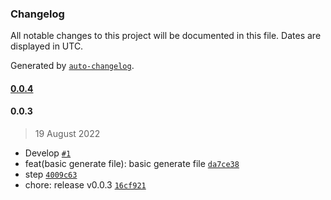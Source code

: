 ### Changelog

All notable changes to this project will be documented in this file. Dates are displayed in UTC.

Generated by [`auto-changelog`](https://github.com/CookPete/auto-changelog).

#### [0.0.4](https://github.com/viviflowt/makefile/compare/0.0.3...0.0.4)

#### 0.0.3

> 19 August 2022

- Develop [`#1`](https://github.com/viviflowt/makefile/pull/1)
- feat(basic generate file): basic generate file [`da7ce38`](https://github.com/viviflowt/makefile/commit/da7ce3816de22eec10d7b843bff6fa90eac6b73d)
- step [`4009c63`](https://github.com/viviflowt/makefile/commit/4009c63b371214d0a0421ab4dd00bba2fed50d67)
- chore: release v0.0.3 [`16cf921`](https://github.com/viviflowt/makefile/commit/16cf9214e0905bf0628120fce24e5121baf2b57c)

